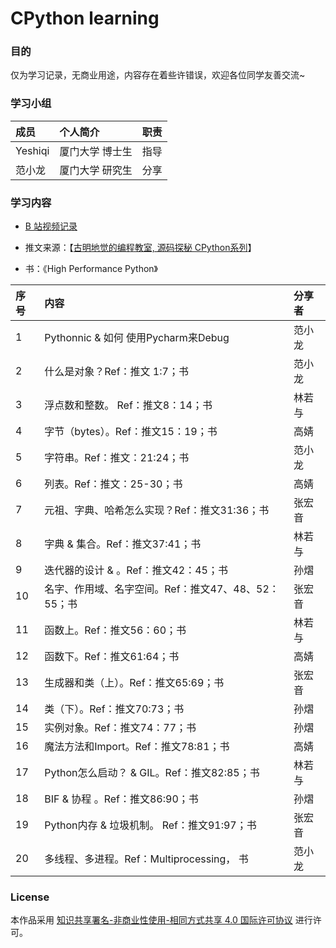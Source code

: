 # CPython learning

### 目的

仅为学习记录，无商业用途，内容存在着些许错误，欢迎各位同学友善交流~


### 学习小组

| 成员       | 个人简介 |  职责 | 
| :--------- | :-- |  :-- | 
|Yeshiqi | 厦门大学 博士生 | 指导 | 
|范小龙	| 厦门大学 研究生	|分享 | 



### 学习内容

- [B 站视频记录](https://www.bilibili.com/video/BV1AU4y1y7Cn?p=1&vd_source=d10c9e3e0c25d9d45ae2250bdc0d6d69)

- 推文来源：【[古明地觉的编程教室, 源码探秘 CPython系列](https://mp.weixin.qq.com/s/QI7r06jxj-00vyW0zB8-RQ)】
- 书：《High Performance Python》


| 序号       | 内容 |  分享者 | 
| :--------- | :-- |  :-- | 
|1	|Pythonnic & 如何 使用Pycharm来Debug | 	范小龙 | 
|2	| 什么是对象？Ref：推文 1:7；书	|范小龙 | 
|3	|浮点数和整数。 Ref：推文8：14；书 |	林若与 | 
|4	|字节（bytes）。Ref：推文15：19；书  |	高婧 | 
|5	|字符串。Ref：推文：21:24；书|	范小龙 | 
|6	|列表。Ref：推文：25-30；书|	高婧 | 
|7	|元祖、字典、哈希怎么实现？Ref：推文31:36；书|	张宏音 | 
|8	|字典 & 集合。Ref：推文37:41；书|	林若与 | 
|9	|迭代器的设计 & 。Ref：推文42：45；书|	孙熠 | 
|10	|名字、作用域、名字空间。Ref：推文47、48、52：55；书|	张宏音 | 
|11	|函数上。Ref：推文56：60；书|	林若与 | 
|12	|函数下。Ref：推文61:64；书|	高婧 | 
|13	|生成器和类（上）。Ref：推文65:69；书|	张宏音 | 
|14	|类（下）。Ref：推文70:73；书|	孙熠 | 
|15	|实例对象。Ref：推文74：77；书|	孙熠 | 
|16	|魔法方法和Import。Ref：推文78:81；书|	高婧 | 
|17	|Python怎么启动？ & GIL。Ref：推文82:85；书|	林若与 | 
|18	|BIF & 协程 。Ref：推文86:90；书|	孙熠 | 
|19	|Python内存 & 垃圾机制。 Ref：推文91:97；书|	张宏音 | 
|20	|多线程、多进程。Ref：Multiprocessing， 书|	范小龙 | 

### License
本作品采用 [知识共享署名-非商业性使用-相同方式共享 4.0 国际许可协议](https://creativecommons.org/licenses/by-nc-sa/4.0/) 进行许可。
